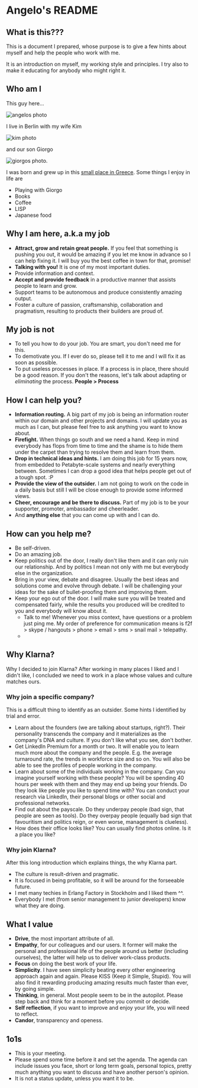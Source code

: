 # Angelo's README

## What is this???

This is a document I prepared, whose purpose is to give a few hints about myself and help the people who work with me.

It is an introduction on myself, my working style and principles. I try also to make it educating for anybody who might right it.

## Who am I

This guy here...

![angelos photo](angelos.jpg)

I live in Berlin with my wife Kim

![kim photo](kim.jpg)

and our son Giorgo

![giorgos photo](giorgos.jpg).

I was born and grew up in this [small place in Greece](https://goo.gl/maps/xev7eYvv7T32).
Some things I enjoy in life are
* Playing with Giorgo
* Books
* Coffee
* LISP
* Japanese food

## Why I am here, a.k.a my job

* <b>Attract, grow and retain great people.</b> If you feel that something is pushing you out, it would be amazing if you let me know in advance so I can help fixing it. I will buy you the best coffee in town for that, promise!
* <b>Talking with you!</b> It is one of my most important duties.
* Provide information and context.
* <b>Accept and provide feedback</b> in a productive manner that assists people to learn and grow.
* Support teams to be autonomous and produce consistently amazing output.
* Foster a culture of passion, craftsmanship, collaboration and pragmatism, resulting to products their builders are proud of.

## My job is not

* To tell you how to do your job. You are smart, you don't need me for this.
* To demotivate you. If I ever do so, please tell it to me and I will fix it as soon as possible.
* To put useless processes in place. If a process is in place, there should be a good reason. If you don't the reasons, let's talk about adapting or <i>eliminating</i> the process. <b>People > Process</b>

## How I can help you?

* <b>Information routing.</b> A big part of my job is being an information router within our domain and other projects and domains. I will update you as much as I can, but please feel free to ask anything you want to know about.
* <b>Firefight.</b> When things go south and we need a hand. Keep in mind everybody has flops from time to time and the shame is to hide them under the carpet than trying to resolve them and learn from them.
* <b>Drop in technical ideas and hints.</b> I am doing this job for 15 years now, from embedded to Petabyte-scale systems and nearly everything between. Sometimes I can drop a good idea that helps people get out of a tough spot. :P
* <b>Provide the view of the outsider.</b> I am not going to work on the code in a daily basis but still I will be close enough to provide some informed views.
* <b>Cheer, encourage and be there to discuss.</b> Part of my job is to be your supporter, promoter, ambassador and cheerleader.
* And <b>anything else</b> that you can come up with and I can do.

## How can you help me?

* Be self-driven.
* Do an amazing job.
* Keep politics out of the door, I really don't like them and it can only ruin our relationship. And by politics I mean not only with me but everybody else in the organization.
* Bring in your view, debate and disagree. Usually the best ideas and solutions come and evolve through debate. I will be challenging your ideas for the sake of bullet-proofing them and improving them.
* Keep your ego out of the door. I will make sure you will be treated and compensated fairly, while the results you produced will be credited to you and everybody will know about it.
  * Talk to me! Whenever you miss context, have questions or a problem just ping me. My order of preference for communication means is f2f > skype / hangouts > phone > email > sms > snail mail > telepathy.
  -

## Why Klarna?

Why I decided to join Klarna? After working in many places I liked and I didn't like, I concluded we need to work in a place whose values and culture matches ours.

### Why join a specific company?

This is a difficult thing to identify as an outsider. Some hints I identified by trial and error.

* Learn about the founders (we are talking about startups, right?). Their personality transcends the company and it materializes as the company's DNA and culture. If you don't like what you see, don't bother.
*  Get LinkedIn Premium for a month or two. It will enable you to learn much more about the company and the people. E.g. the average turnaround rate, the trends in workforce size and so on. You will also be able to see the profiles of people working in the company.
* Learn about some of the individuals working in the company. Can you imagine yourself working with these people? You will be spending 40 hours per week with them and  they may end up being your friends. Do they look like  people you like to spend time with? You can conduct your research via LinkedIn, their personal blogs or other social and professional networks.
* Find out about the payscale. Do they underpay people (bad sign, that people are seen as tools). Do they overpay people (equally bad sign that favouritism and politics reign, or even worse, management is clueless).
* How does their office looks like? You can usually find photos online. Is it a place you like?

### Why join Klarna?

After this long introduction which explains things, the why Klarna part.

* The culture is result-driven and pragmatic.
* It is focused in being profitable, so it will be around for the forseeable future.
* I met many techies in Erlang Factory in Stockholm and I liked them ^^.
* Everybody I met (from senior management to junior developers) know what they are doing.

## What I value

* <b>Drive</b>, the most important attribute of all.
* <b>Empathy</b>, for our colleagues and our users. It former will make the personal and professional life of the people around us better (including ourselves), the latter will help us to deliver work-class products.
* <b>Focus</b> on doing the best work of your life.
* <b>Simplicity</b>. I have seen simplicity beating every other engineering approach again and again. Please KISS (Keep it Simple, Stupid). You will also find it rewarding producing amazing results much faster than ever, by going simple.
* <b>Thinking</b>, in general. Most people seem to be in the autopilot. Please step back and think for a moment before you commit or decide.
* <b>Self reflection</b>, if you want to improve and enjoy your life, you will need to reflect.
* <b>Candor</b>, transparency and openess.

## 1o1s

* This is your meeting.
* Please spend some time before it and set the agenda. The agenda can include issues you face, short or long term goals, personal topics, pretty much anything you want to discuss and have another person's opinion.
* It is not a status update, unless you want it to be.
